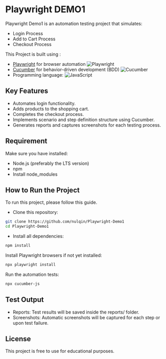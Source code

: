 
# Playwright DEMO1

Playwright Demo1 is an automation testing project that simulates:

- Login Process
- Add to Cart Process
- Checkout Process

This Project is built using : 
- [Playwright](https://playwright.dev/) for browser automation ![Playwright](https://img.shields.io/badge/Playwright-Automation-blue?logo=playwright)
- [Cucumber](https://cucumber.io/) for behavior-driven development (BDD) ![Cucumber](https://img.shields.io/badge/Cucumber-BDD-yellowgreen?logo=cucumber)
- Programming language: ![JavaScript](https://img.shields.io/badge/JavaScript-ES6-yellow?logo=javascript)



## Key Features

- Automates login functionality.
- Adds products to the shopping cart.
- Completes the checkout process.
- Implements scenario and step definition structure using Cucumber.
- Generates reports and captures screenshots for each testing process.


## Requirement
Make sure you have installed:
- Node.js (preferably the LTS version)
- npm
- Install node_modules


## How to Run the Project

To run this project, please follow this guide.

- Clone this repository:
```bash
git clone https://github.com/nulqin/Playwright-Demo1
cd Playwright-Demo1
```
- Install all dependencies:
```bash
npm install
```

Install Playwright browsers if not yet installed:
```bash
npx playwright install
```

Run the automation tests:
```bash
npx cucumber-js
```

## Test Output

- Reports: Test results will be saved inside the reports/ folder.
- Screenshots: Automatic screenshots will be captured for each step or upon test failure.


## License

This project is free to use for educational purposes.

